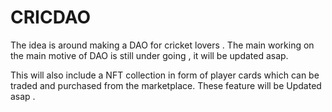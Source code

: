 # CRICDAO
The idea is around making a DAO for cricket lovers .
The main working on the main motive of DAO is still under going , it will be updated asap.

This will also include a NFT collection in form of player cards which can be traded and purchased from the marketplace. 
These feature will be Updated asap .
